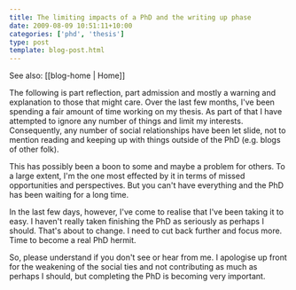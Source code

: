 ```yaml
---
title: The limiting impacts of a PhD and the writing up phase
date: 2009-08-09 10:51:11+10:00
categories: ['phd', 'thesis']
type: post
template: blog-post.html
---
```


See also: [[blog-home | Home]]

The following is part reflection, part admission and mostly a warning and explanation to those that might care. Over the last few months, I've been spending a fair amount of time working on my thesis. As part of that I have attempted to ignore any number of things and limit my interests. Consequently, any number of social relationships have been let slide, not to mention reading and keeping up with things outside of the PhD (e.g. blogs of other folk).

This has possibly been a boon to some and maybe a problem for others. To a large extent, I'm the one most effected by it in terms of missed opportunities and perspectives. But you can't have everything and the PhD has been waiting for a long time.

In the last few days, however, I've come to realise that I've been taking it to easy. I haven't really taken finishing the PhD as seriously as perhaps I should. That's about to change. I need to cut back further and focus more. Time to become a real PhD hermit.

So, please understand if you don't see or hear from me. I apologise up front for the weakening of the social ties and not contributing as much as perhaps I should, but completing the PhD is becoming very important.
